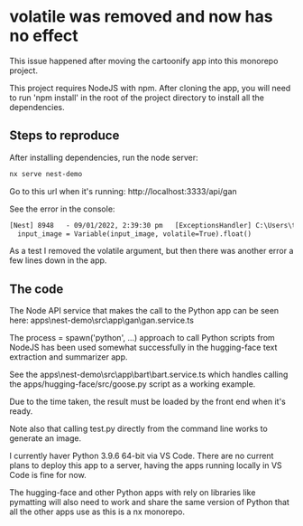 # volatile was removed and now has no effect

This issue happened after moving the cartoonify app into this monorepo project.

This project requires NodeJS with npm.  After cloning the app, you will need to run 'npm install' in the root of the project directory to install all the dependencies.

## Steps to reproduce

After installing dependencies, run the node server:

```txt
nx serve nest-demo
```

Go to this url when it's running: http://localhost:3333/api/gan

See the error in the console:

```txt
[Nest] 8948   - 09/01/2022, 2:39:30 pm   [ExceptionsHandler] C:\Users\timof\repos\timofeysie\satisfactory\apps\toonify\src\test.py:63: UserWarning: volatile was removed and now has no effect. Use `with torch.no_grad():` instead.
  input_image = Variable(input_image, volatile=True).float()
```

As a test I removed the volatile argument, but then there was another error a few lines down in the app.

## The code

The Node API service that makes the call to the Python app can be seen here: apps\nest-demo\src\app\gan\gan.service.ts

The process = spawn('python', ...) approach to call Python scripts from NodeJS has been used somewhat successfully in the hugging-face text extraction and summarizer app.

See the apps\nest-demo\src\app\bart\bart.service.ts which handles calling the apps/hugging-face/src/goose.py script as a working example.

Due to the time taken, the result must be loaded by the front end when it's ready.

Note also that calling test.py directly from the command line works to generate an image.

I currently haver Python 3.9.6 64-bit via VS Code.  There are no current plans to deploy this app to a server, having the apps running locally in VS Code is fine for now.

The hugging-face and other Python apps with rely on libraries like pymatting will also need to work and share the same version of Python that all the other apps use as this is a nx monorepo.
